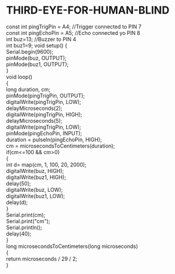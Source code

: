 # THIRD-EYE-FOR-HUMAN-BLIND
const int pingTrigPin = A4; //Trigger connected to PIN 7  
  const int pingEchoPin = A5; //Echo connected yo PIN 8  
  int buz=13; //Buzzer to PIN 4  
  int buz1=9;
  void setup() {  
  Serial.begin(9600);  
  pinMode(buz, OUTPUT);  
  pinMode(buz1, OUTPUT);  
  }  
  void loop()  
  {  
  long duration, cm;  
  pinMode(pingTrigPin, OUTPUT);  
  digitalWrite(pingTrigPin, LOW);  
  delayMicroseconds(2);  
  digitalWrite(pingTrigPin, HIGH);  
  delayMicroseconds(5);  
  digitalWrite(pingTrigPin, LOW);  
  pinMode(pingEchoPin, INPUT);  
  duration = pulseIn(pingEchoPin, HIGH);  
  cm = microsecondsToCentimeters(duration);  
  if(cm<=100 && cm>0)  
{  
  int d= map(cm, 1, 100, 20, 2000);  
  digitalWrite(buz, HIGH);  
  digitalWrite(buz1, HIGH);  
  delay(50);  
  digitalWrite(buz, LOW);  
  digitalWrite(buz1, LOW);  
  delay(d);  
  }  
  Serial.print(cm);    
  Serial.print("cm");  
  Serial.println();  
  delay(40);  
  }  
  long microsecondsToCentimeters(long microseconds)  
  {  
  return microseconds / 29 / 2;  
  }   
